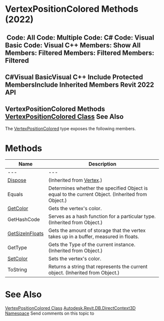 # VertexPositionColored Methods (2022)

﻿
 Code: All Code: Multiple Code: C# Code: Visual Basic Code: Visual C++  Members: Show All Members: Filtered Members: Filtered Members: Filtered   
---  
C#Visual BasicVisual C++
Include Protected MembersInclude Inherited Members
Revit 2022 API  
---  
VertexPositionColored Methods  
[VertexPositionColored Class](f99deacd-3167-46ff-6abf-5d27bdbd2c6a.md "VertexPositionColored Class") See Also  
---  
The [VertexPositionColored](f99deacd-3167-46ff-6abf-5d27bdbd2c6a.md "VertexPositionColored Class") type exposes the following members.
# Methods
| Name | Description |
| --- | --- |
| --- | --- | --- |
| [Dispose](b008eaa1-66a2-8e56-34e5-82b879047a97.md "Dispose Method") | (Inherited from [Vertex](0434973b-559d-a27f-25f9-f6bf6ef4f750.md "Vertex Class").) |
| Equals | Determines whether the specified Object is equal to the current Object. (Inherited from Object.) |
| [GetColor](0f6e7ddf-e1f7-42f3-56b5-9979ebf39563.md "GetColor Method") | Gets the vertex's color. |
| GetHashCode | Serves as a hash function for a particular type.  (Inherited from Object.) |
| [GetSizeInFloats](9e13ae0f-ea74-b708-4617-9a62f1cbced0.md "GetSizeInFloats Method") | Gets the amount of storage that the vertex takes up in a buffer, measured in floats. |
| GetType | Gets the Type of the current instance. (Inherited from Object.) |
| [SetColor](5b90c02e-8b63-cd76-5951-fbb60327a420.md "SetColor Method") | Sets the vertex's color. |
| ToString | Returns a string that represents the current object. (Inherited from Object.) |

# See Also
[VertexPositionColored Class](f99deacd-3167-46ff-6abf-5d27bdbd2c6a.md "VertexPositionColored Class")
[Autodesk.Revit.DB.DirectContext3D Namespace](f4ba10f0-55ea-5344-173b-688405391794.md "Autodesk.Revit.DB.DirectContext3D Namespace")
Send comments on this topic to 